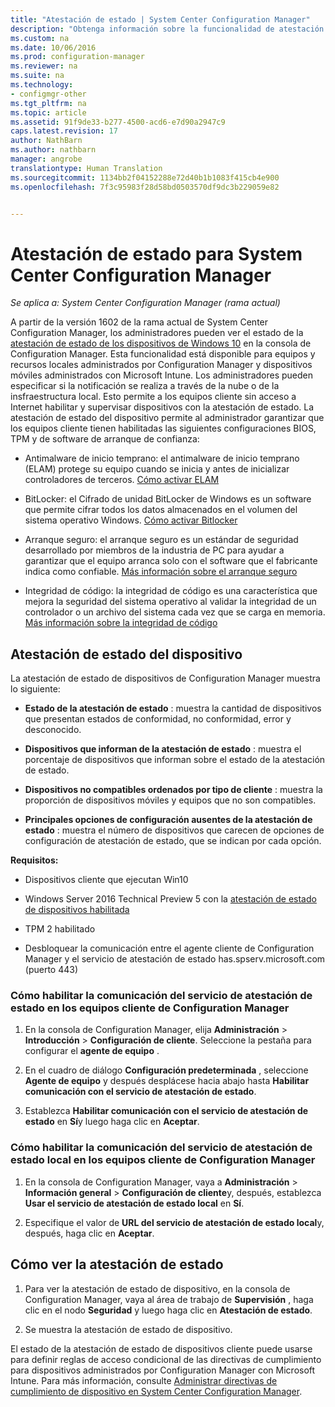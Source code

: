 ```yaml
---
title: "Atestación de estado | System Center Configuration Manager"
description: "Obtenga información sobre la funcionalidad de atestación de estado de dispositivos que puede verse en la consola de Configuration Manager."
ms.custom: na
ms.date: 10/06/2016
ms.prod: configuration-manager
ms.reviewer: na
ms.suite: na
ms.technology:
- configmgr-other
ms.tgt_pltfrm: na
ms.topic: article
ms.assetid: 91f9de33-b277-4500-acd6-e7d90a2947c9
caps.latest.revision: 17
author: NathBarn
ms.author: nathbarn
manager: angrobe
translationtype: Human Translation
ms.sourcegitcommit: 1134bb2f04152288e72d40b1b1083f415cb4e900
ms.openlocfilehash: 7f3c95983f28d58bd0503570df9dc3b229059e82


---
```

# <a name="health-attestation-for-system-center-configuration-manager"></a>Atestación de estado para System Center Configuration Manager

*Se aplica a: System Center Configuration Manager (rama actual)*

A partir de la versión 1602 de la rama actual de System Center Configuration Manager, los administradores pueden ver el estado de la [atestación de estado de los dispositivos de Windows 10](https://technet.microsoft.com/library/mt592023.aspx) en la consola de Configuration Manager.  Esta funcionalidad está disponible para equipos y recursos locales administrados por Configuration Manager y dispositivos móviles administrados con Microsoft Intune. Los administradores pueden especificar si la notificación se realiza a través de la nube o de la insfraestructura local. Esto permite a los equipos cliente sin acceso a Internet habilitar y supervisar dispositivos con la atestación de estado. La atestación de estado del dispositivo permite al administrador garantizar que los equipos cliente tienen habilitadas las siguientes configuraciones BIOS, TPM y de software de arranque de confianza:  

-   Antimalware de inicio temprano: el antimalware de inicio temprano (ELAM) protege su equipo cuando se inicia y antes de inicializar controladores de terceros. [Cómo activar ELAM](https://gallery.technet.microsoft.com/How-to-turn-on-Early-84552ec5)  

-   BitLocker: el Cifrado de unidad BitLocker de Windows es un software que permite cifrar todos los datos almacenados en el volumen del sistema operativo Windows.  [Cómo activar Bitlocker](https://gallery.technet.microsoft.com/How-to-turn-on-BitLocker-34294d3d)  

-   Arranque seguro: el arranque seguro es un estándar de seguridad desarrollado por miembros de la industria de PC para ayudar a garantizar que el equipo arranca solo con el software que el fabricante indica como confiable. [Más información sobre el arranque seguro](https://technet.microsoft.com/library/hh824987.aspx)  

-   Integridad de código: la integridad de código es una característica que mejora la seguridad del sistema operativo al validar la integridad de un controlador o un archivo del sistema cada vez que se carga en memoria. [Más información sobre la integridad de código](https://technet.microsoft.com/library/dd348642.aspx)  



##  <a name="device-health-attestation"></a>Atestación de estado del dispositivo  
 La atestación de estado de dispositivos de Configuration Manager muestra lo siguiente:  

-   **Estado de la atestación de estado** : muestra la cantidad de dispositivos que presentan estados de conformidad, no conformidad, error y desconocido.  

-   **Dispositivos que informan de la atestación de estado** : muestra el porcentaje de dispositivos que informan sobre el estado de la atestación de estado.  

-   **Dispositivos no compatibles ordenados por tipo de cliente** : muestra la proporción de dispositivos móviles y equipos que no son compatibles.  

-   **Principales opciones de configuración ausentes de la atestación de estado** : muestra el número de dispositivos que carecen de opciones de configuración de atestación de estado, que se indican por cada opción.  

 **Requisitos:**  

-   Dispositivos cliente que ejecutan Win10  

-   Windows Server 2016 Technical Preview 5 con la [atestación de estado de dispositivos habilitada](https://technet.microsoft.com/windows-server-docs/security/device-health-attestation)

-    TPM 2 habilitado  

-   Desbloquear la comunicación entre el agente cliente de Configuration Manager y el servicio de atestación de estado has.spserv.microsoft.com (puerto 443)

### <a name="how-to-enable-health-attestation-service-communication-on-configuration-manager-client-computers"></a>Cómo habilitar la comunicación del servicio de atestación de estado en los equipos cliente de Configuration Manager  

1.  En la consola de Configuration Manager, elija **Administración** > **Introducción** > **Configuración de cliente**.  Seleccione la pestaña para configurar el **agente de equipo** .  

2.  En el cuadro de diálogo **Configuración predeterminada** , seleccione **Agente de equipo** y después desplácese hacia abajo hasta **Habilitar comunicación con el servicio de atestación de estado**.  

3.  Establezca **Habilitar comunicación con el servicio de atestación de estado** en **Sí**y luego haga clic en **Aceptar**.  

### <a name="how-to-enable-on-premises-health-attestation-service-communication-on-configuration-manager-client-computers"></a>Cómo habilitar la comunicación del servicio de atestación de estado local en los equipos cliente de Configuration Manager


1. En la consola de Configuration Manager, vaya a **Administración** > **Información general** > **Configuración de cliente**y, después, establezca **Usar el servicio de atestación de estado local** en **Sí**.


2. Especifique el valor de **URL del servicio de atestación de estado local**y, después, haga clic en **Aceptar**.

## <a name="how-to-view-health-attestation"></a>Cómo ver la atestación de estado  


1.  Para ver la atestación de estado de dispositivo, en la consola de Configuration Manager, vaya al área de trabajo de **Supervisión** , haga clic en el nodo **Seguridad** y luego haga clic en **Atestación de estado**.  

2.  Se muestra la atestación de estado de dispositivo.  

 El estado de la atestación de estado de dispositivos cliente puede usarse para definir reglas de acceso condicional de las directivas de cumplimiento para dispositivos administrados por Configuration Manager con Microsoft Intune. Para más información, consulte [Administrar directivas de cumplimiento de dispositivo en System Center Configuration Manager](/sccm/protect/deploy-use/device-compliance-policies).  



<!--HONumber=Nov16_HO1-->


